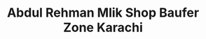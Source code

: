 ---
title: "Abdul Rehman Mlik Shop Baufer Zone Karachi"
url: /karachi/abdul-rehman-mlik-shop-baufer-zone-karachi/
shop: dairy
---